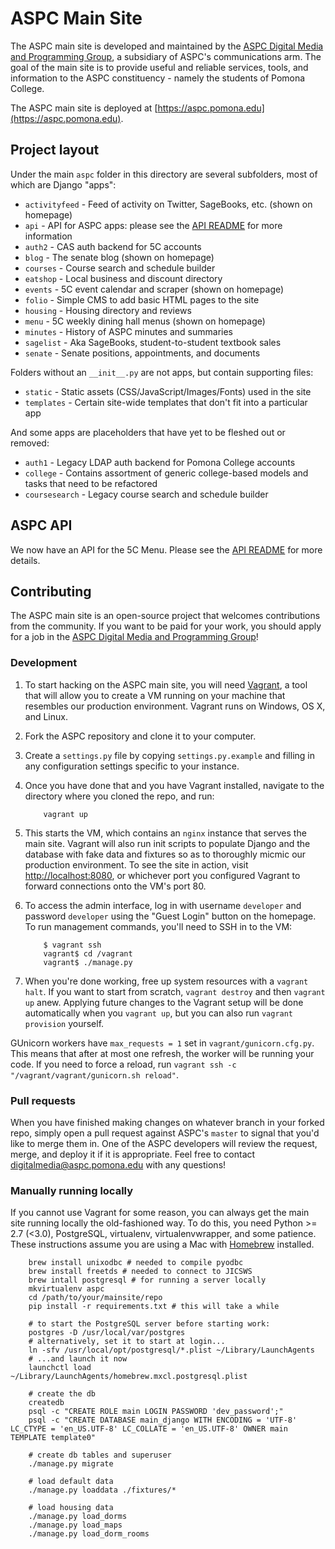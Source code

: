 # ASPC Main Site #

The ASPC main site is developed and maintained by the [ASPC Digital Media and Programming Group](https://aspc.pomona.edu/senate/digital-media-programming/), a subsidiary of ASPC's communications arm. The goal of the main site is to provide useful and reliable services, tools, and information to the ASPC constituency - namely the students of Pomona College.

The ASPC main site is deployed at [https://aspc.pomona.edu](https://aspc.pomona.edu).

## Project layout ##

Under the main `aspc` folder in this directory are several subfolders, most of
which are Django "apps":

- `activityfeed` - Feed of activity on Twitter, SageBooks, etc. (shown on homepage)
- `api` - API for ASPC apps: please see the [API README](aspc/api/README.md) for more information
- `auth2` - CAS auth backend for 5C accounts
- `blog` - The senate blog (shown on homepage)
- `courses` - Course search and schedule builder
- `eatshop` - Local business and discount directory
- `events` - 5C event calendar and scraper (shown on homepage)
- `folio` - Simple CMS to add basic HTML pages to the site
- `housing` - Housing directory and reviews
- `menu` - 5C weekly dining hall menus (shown on homepage)
- `minutes` - History of ASPC minutes and summaries
- `sagelist` - Aka SageBooks, student-to-student textbook sales
- `senate` - Senate positions, appointments, and documents

Folders without an `__init__.py` are not apps, but contain supporting files:

- `static` - Static assets (CSS/JavaScript/Images/Fonts) used in the site
- `templates` - Certain site-wide templates that don't fit into a particular app

And some apps are placeholders that have yet to be fleshed out or removed:

- `auth1` - Legacy LDAP auth backend for Pomona College accounts
- `college` - Contains assortment of generic college-based models and tasks that need to be refactored
- `coursesearch` - Legacy course search and schedule builder

## ASPC API ##

We now have an API for the 5C Menu. Please see the [API README](aspc/api/README.md) for more details.

## Contributing ##

The ASPC main site is an open-source project that welcomes contributions from the community. If you want to be paid for your work, you should apply for a job in the [ASPC Digital Media and Programming Group](https://aspc.pomona.edu/senate/digital-media-programming/)!

### Development ###

1. To start hacking on the ASPC main site, you will need [Vagrant](https://www.vagrantup.com), a tool that will allow you to create a VM running on your machine that resembles our production environment. Vagrant runs on Windows, OS X, and Linux.
2. Fork the ASPC repository and clone it to your computer.
3. Create a `settings.py` file by copying `settings.py.example` and filling in any configuration settings specific to your instance.
4. Once you have done that and you have Vagrant installed, navigate to the directory where you cloned the repo, and run:

	```
		vagrant up
	```

5. This starts the VM, which contains an `nginx` instance that serves the main site. Vagrant will also run init scripts to populate Django and the database with fake data and fixtures so as to thoroughly micmic our production environment. To see the site in action, visit [http://localhost:8080](http://localhost:8080), or whichever port you configured Vagrant to forward connections onto the VM's port 80.
6. To access the admin interface, log in with username `developer` and password `developer` using the "Guest Login" button on the homepage. To run management commands, you'll need to SSH in to the VM:

	```
		$ vagrant ssh
		vagrant$ cd /vagrant
		vagrant$ ./manage.py
	```

7. When you're done working, free up system resources with a `vagrant halt`. If you want to start from scratch, `vagrant destroy` and then `vagrant up` anew. Applying future changes to the Vagrant setup will be done automatically when you `vagrant up`, but you can also run `vagrant provision` yourself.

GUnicorn workers have `max_requests = 1` set in `vagrant/gunicorn.cfg.py`. This means that after at most one refresh, the worker will be running your code. If you need to force a reload, run `vagrant ssh -c "/vagrant/vagrant/gunicorn.sh reload"`.

### Pull requests ###

When you have finished making changes on whatever branch in your forked repo, simply open a pull request against ASPC's `master` to signal that you'd like to merge them in. One of the ASPC developers will review the request, merge, and deploy it if it is appropriate. Feel free to contact [digitalmedia@aspc.pomona.edu](mailto:digitalmedia@aspc.pomona.edu) with any questions!

### Manually running locally ###

If you cannot use Vagrant for some reason, you can always get the main site running locally the old-fashioned way. To do this, you need Python >= 2.7 (<3.0), PostgreSQL, virtualenv, virtualenvwrapper, and some patience. These instructions assume you are using a Mac with [Homebrew](http://brew.sh/) installed.

```
    brew install unixodbc # needed to compile pyodbc
    brew install freetds # needed to connect to JICSWS
    brew intall postgresql # for running a server locally
    mkvirtualenv aspc
    cd /path/to/your/mainsite/repo
    pip install -r requirements.txt # this will take a while

    # to start the PostgreSQL server before starting work:
    postgres -D /usr/local/var/postgres
    # alternatively, set it to start at login...
    ln -sfv /usr/local/opt/postgresql/*.plist ~/Library/LaunchAgents
    # ...and launch it now
    launchctl load ~/Library/LaunchAgents/homebrew.mxcl.postgresql.plist

    # create the db
    createdb
    psql -c "CREATE ROLE main LOGIN PASSWORD 'dev_password';"
    psql -c "CREATE DATABASE main_django WITH ENCODING = 'UTF-8' LC_CTYPE = 'en_US.UTF-8' LC_COLLATE = 'en_US.UTF-8' OWNER main TEMPLATE template0"

    # create db tables and superuser
    ./manage.py migrate

    # load default data
    ./manage.py loaddata ./fixtures/*

    # load housing data
    ./manage.py load_dorms
    ./manage.py load_maps
    ./manage.py load_dorm_rooms
```